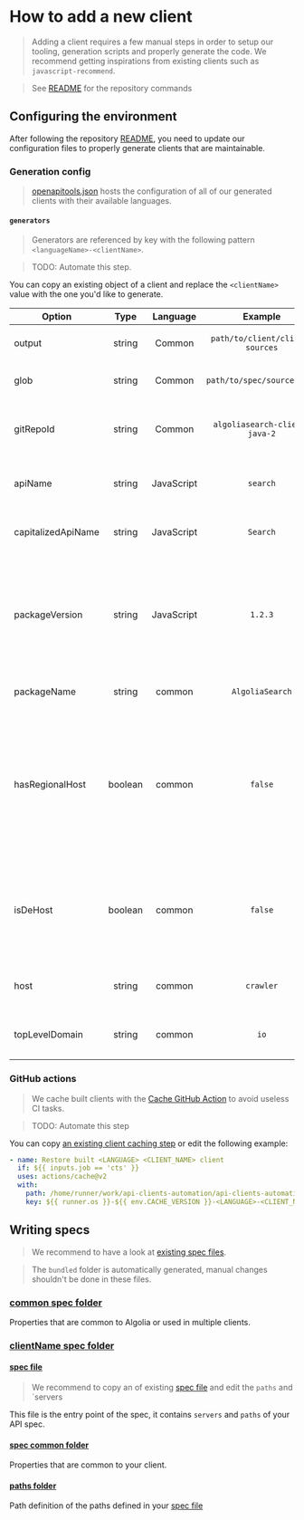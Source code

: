 # How to add a new client

> Adding a client requires a few manual steps in order to setup our tooling, generation scripts and properly generate the code. We recommend getting inspirations from existing clients such as `javascript-recommend`.

> See [README](../README.md) for the repository commands

## Configuring the environment

After following the repository [README](../README.md), you need to update our configuration files to properly generate clients that are maintainable.

### Generation config

> [openapitools.json](../openapitools.json) hosts the configuration of all of our generated clients with their available languages.

#### `generators`

> Generators are referenced by key with the following pattern `<languageName>-<clientName>`.

> TODO: Automate this step.

You can copy an existing object of a client and replace the `<clientName>` value with the one you'd like to generate.

| Option             |  Type   |  Language  |             Example             |                                                                   Definition                                                                    |
| ------------------ | :-----: | :--------: | :-----------------------------: | :---------------------------------------------------------------------------------------------------------------------------------------------: |
| output             | string  |   Common   | `path/to/client/client-sources` |                                                         The output path of your client.                                                         |
| glob               | string  |   Common   |   `path/to/spec/sources.yml`    |                                                       The path of your bundled spec file.                                                       |
| gitRepoId          | string  |   Common   |  `algoliasearch-client-java-2`  |                                                The name of the repository under the Algolia org.                                                |
| apiName            | string  | JavaScript |            `search`             |                                                     The lowercase name of the exported API.                                                     |
| capitalizedApiName | string  | JavaScript |            `Search`             |                                                    The capitalized name of the exported API.                                                    |
| packageVersion     | string  | JavaScript |             `1.2.3`             |              The version you'd like to publish the first iteration of the generated client. It will be automatically incremented.               |
| packageName        | string  |   common   |         `AlgoliaSearch`         |                                                Name of the API package, used in [CTS](./CTS.md).                                                |
| hasRegionalHost    | boolean |   common   |             `false`             | Automatically guessed from `servers` in spec. `undefined` implies that hosts used will required the `appId`, regional hosts are used otherwise. |
| isDeHost           | boolean |   common   |             `false`             |                Automatically guessed from `servers` in spec. `undefined` implies that `eu` is the regional host, `de` otherwise.                |
| host               | string  |   common   |            `crawler`            |                                                  Automatically guessed from `servers` in spec.                                                  |
| topLevelDomain     | string  |   common   |              `io`               |                                                  Automatically guessed from `servers` in spec.                                                  |

### GitHub actions

> We cache built clients with the [Cache GitHub Action](../.github/actions/cache/action.yml) to avoid useless CI tasks.

> TODO: Automate this step

You can copy [an existing client caching step](../.github/actions/cache/action.yml) or edit the following example:

```yaml
- name: Restore built <LANGUAGE> <CLIENT_NAME> client
  if: ${{ inputs.job == 'cts' }}
  uses: actions/cache@v2
  with:
    path: /home/runner/work/api-clients-automation/api-clients-automation/clients/<LANGUAGE_FOLDER>/<CLIENT_NAME>/<CLIENT_BUILD_PATH>
    key: ${{ runner.os }}-${{ env.CACHE_VERSION }}-<LANGUAGE>-<CLIENT_NAME>-${{ hashFiles('clients/<LANGUAGE_FOLDER>/<CLIENT_NAME>/**') }}-${{ hashFiles('specs/bundled/<CLIENT_SPEC>.yml') }}
```

## Writing specs

> We recommend to have a look at [existing spec files](../specs/).

> The `bundled` folder is automatically generated, manual changes shouldn't be done in these files.

### [common spec folder](../specs/common/)

Properties that are common to Algolia or used in multiple clients.

### [clientName spec folder](../specs/search)

#### [spec file](../specs/search/spec.yml)

> We recommend to copy an of existing [spec file](../specs/search/spec.yml) and edit the `paths` and `servers

This file is the entry point of the spec, it contains `servers` and `paths` of your API spec.

#### [spec common folder](../specs/search/common)

Properties that are common to your client.

#### [paths folder](../specs/search/paths)

Path definition of the paths defined in your [spec file](../specs/search/spec.yml)
